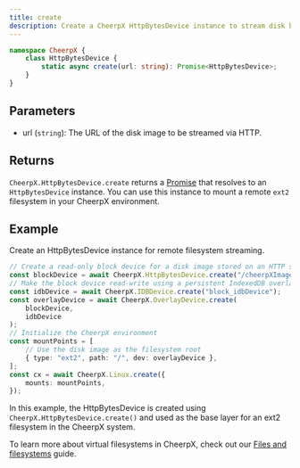 ```yaml
---
title: create
description: Create a CheerpX HttpBytesDevice instance to stream disk blocks via HTTP.
---
```


```ts
namespace CheerpX {
	class HttpBytesDevice {
		static async create(url: string): Promise<HttpBytesDevice>;
	}
}
```

## Parameters

- url (`string`): The URL of the disk image to be streamed via HTTP.

## Returns

`CheerpX.HttpBytesDevice.create` returns a [Promise] that resolves to an `HttpBytesDevice` instance. You can use this instance to mount a remote `ext2` filesystem in your CheerpX environment.

## Example

Create an HttpBytesDevice instance for remote filesystem streaming.

```ts {2, 6, 12}
// Create a read-only block device for a disk image stored on an HTTP server
const blockDevice = await CheerpX.HttpBytesDevice.create("/cheerpXImage.ext2");
// Make the block device read-write using a persistent IndexedDB overlay
const idbDevice = await CheerpX.IDBDevice.create("block_idbDevice");
const overlayDevice = await CheerpX.OverlayDevice.create(
	blockDevice,
	idbDevice
);
// Initialize the CheerpX environment
const mountPoints = [
	// Use the disk image as the filesystem root
	{ type: "ext2", path: "/", dev: overlayDevice },
];
const cx = await CheerpX.Linux.create({
	mounts: mountPoints,
});
```

In this example, the HttpBytesDevice is created using `CheerpX.HttpBytesDevice.create()` and used as the base layer for an ext2 filesystem in the CheerpX system.

To learn more about virtual filesystems in CheerpX, check out our [Files and filesystems](/docs/guides/File-System-support) guide.

[Promise]: https://developer.mozilla.org/en-US/docs/Web/JavaScript/Reference/Global_Objects/Promise
